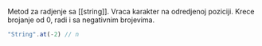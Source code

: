 Metod za radjenje sa [[string]]. Vraca karakter na odredjenoj poziciji. Krece brojanje od 0, radi i sa negativnim brojevima.
```js
"String".at(-2) // n
```